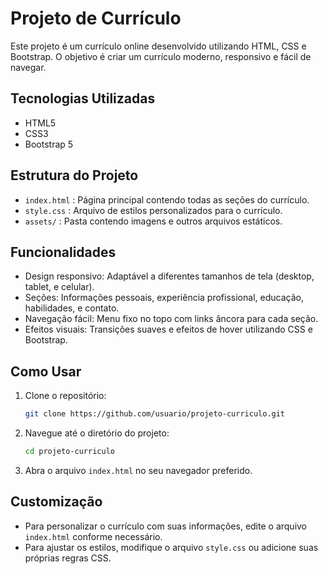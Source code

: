 # Projeto de Currículo

Este projeto é um currículo online desenvolvido utilizando HTML, CSS e Bootstrap. O objetivo é criar um currículo moderno, responsivo e fácil de navegar.

## Tecnologias Utilizadas

- HTML5
- CSS3
- Bootstrap 5

## Estrutura do Projeto

- `index.html` : Página principal contendo todas as seções do currículo.
- `style.css` : Arquivo de estilos personalizados para o currículo.
- `assets/` : Pasta contendo imagens e outros arquivos estáticos.

## Funcionalidades

- Design responsivo: Adaptável a diferentes tamanhos de tela (desktop, tablet, e celular).
- Seções: Informações pessoais, experiência profissional, educação, habilidades, e contato.
- Navegação fácil: Menu fixo no topo com links âncora para cada seção.
- Efeitos visuais: Transições suaves e efeitos de hover utilizando CSS e Bootstrap.

## Como Usar

1. Clone o repositório:
    ```bash
    git clone https://github.com/usuario/projeto-curriculo.git
    ```

2. Navegue até o diretório do projeto:
    ```bash
    cd projeto-curriculo
    ```

3. Abra o arquivo `index.html` no seu navegador preferido.

## Customização

- Para personalizar o currículo com suas informações, edite o arquivo `index.html` conforme necessário.
- Para ajustar os estilos, modifique o arquivo `style.css` ou adicione suas próprias regras CSS.


